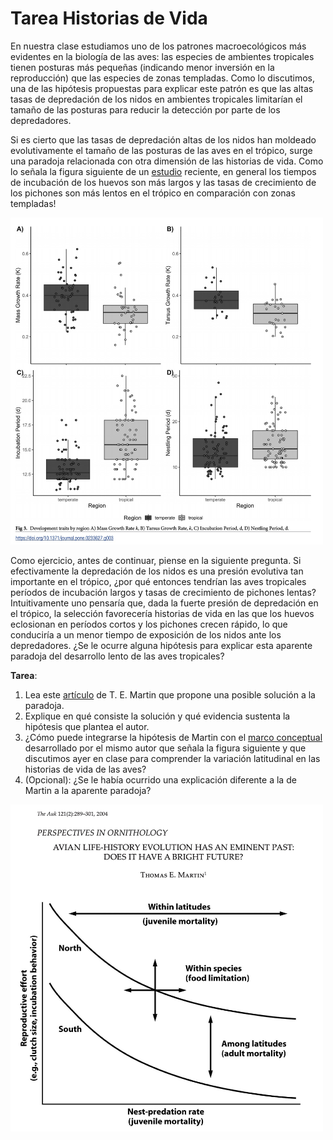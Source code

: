 # Tarea Historias de Vida

En nuestra clase estudiamos uno de los patrones macroecológicos más evidentes en la biología de las aves: las especies de ambientes tropicales tienen posturas más pequeñas (indicando menor inversión en la reproducción) que las especies de zonas templadas. Como lo discutimos, una de las hipótesis propuestas para explicar este patrón es que las altas tasas de depredación de los nidos en ambientes tropicales limitarían el tamaño de las posturas para reducir la detección por parte de los depredadores.

Si es cierto que las tasas de depredación altas de los nidos han moldeado evolutivamente el tamaño de las posturas de las aves en el trópico, surge una paradoja relacionada con otra dimensión de las historias de vida. Como lo señala la figura siguiente de un [estudio](https://journals.plos.org/plosone/article?id=10.1371/journal.pone.0233627) reciente, en general los tiempos de incubación de los huevos son más largos y las tasas de crecimiento de los pichones son más lentos en el trópico en comparación con zonas templadas!

<img src='https://github.com/cdanielcadena/ornitologia/blob/main/austin.jpg' width=500/>

Como ejercicio, antes de continuar, piense en la siguiente pregunta. Si efectivamente la depredación de los nidos es una presión evolutiva tan importante en el trópico, ¿por qué entonces tendrían las aves tropicales períodos de incubación largos y tasas de crecimiento de pichones lentas? Intuitivamente uno pensaría que, dada la fuerte presión de depredación en el trópico, la selección favorecería historias de vida en las que los huevos eclosionan en períodos cortos y los pichones crecen rápido, lo que conduciría a un menor tiempo de exposición de los nidos ante los depredadores. ¿Se le ocurre alguna hipótesis para explicar esta aparente paradoja del desarrollo lento de las aves tropicales?

**Tarea**: 

  1.	Lea este [artículo](https://royalsocietypublishing.org/doi/10.1098/rspb.2001.1879) de T. E. Martin que propone una posible solución a la paradoja. 
  2.	Explique en qué consiste la solución y qué evidencia sustenta la hipótesis que plantea el autor.
  3.	¿Cómo puede integrarse la hipótesis de Martin con el [marco conceptual](https://academic.oup.com/auk/article/121/2/289/5561968) desarrollado por el mismo autor que señala la figura siguiente y que discutimos ayer en clase para    comprender la variación latitudinal en las historias de vida de las aves?
  4.	(Opcional): ¿Se le había ocurrido una explicación diferente a la de Martin a la aparente paradoja?

<img src='https://github.com/cdanielcadena/ornitologia/blob/main/martin.jpg' width=500/>
